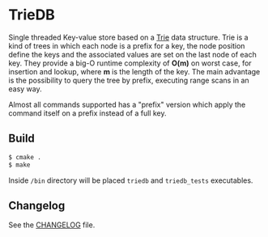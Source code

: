 TrieDB
=======

Single threaded Key-value store based on a
[Trie](https://en.wikipedia.org/wiki/Trie) data structure. Trie is a kind of
trees in which each node is a prefix for a key, the node position define the
keys and the associated values are set on the last node of each key. They
provide a big-O runtime complexity of **O(m)** on worst case, for insertion and
lookup, where **m** is the length of the key. The main advantage is the
possibility to query the tree by prefix, executing range scans in an easy way.

Almost all commands supported has a "prefix" version which apply the command
itself on a prefix instead of a full key.

## Build

```sh
$ cmake .
$ make
```

Inside `/bin` directory will be placed `triedb` and `triedb_tests` executables.


## Changelog

See the [CHANGELOG](CHANGELOG) file.

